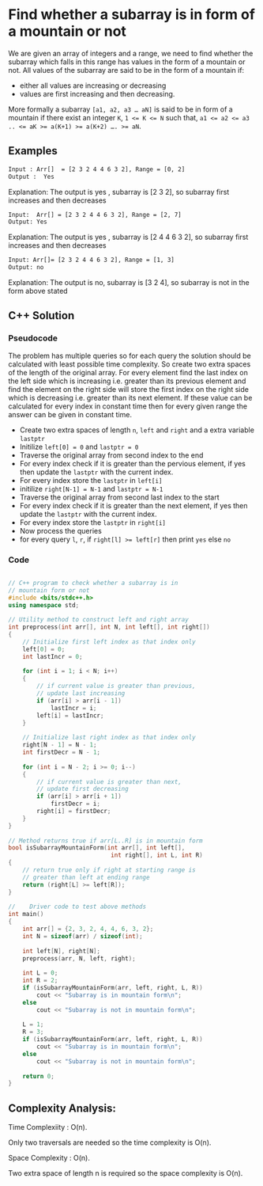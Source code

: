 # Find whether a subarray is in form of a mountain or not

We are given an array of integers and a range, we need to find whether the subarray which falls in this range has values in the form of a mountain or not. All values of the subarray are said to be in the form of a mountain if:

- either all values are increasing or decreasing
- values are first increasing and then decreasing. 

More formally a subarray `[a1, a2, a3 … aN]` is said to be in form of a mountain if there exist an integer `K`, `1 <= K <= N` such that, `a1 <= a2 <= a3 .. <= aK >= a(K+1) >= a(K+2) …. >= aN`.

## Examples

````sh
Input : Arr[]  = [2 3 2 4 4 6 3 2], Range = [0, 2]
Output :  Yes
````

Explanation: The output is yes , subarray is [2 3 2], so subarray first increases and then decreases

````sh
Input:  Arr[] = [2 3 2 4 4 6 3 2], Range = [2, 7]
Output: Yes
````

Explanation: The output is yes , subarray is [2 4 4 6 3 2], so subarray first increases and then decreases

````sh
Input: Arr[]= [2 3 2 4 4 6 3 2], Range = [1, 3]
Output: no
````

Explanation: The output is no, subarray is [3 2 4], so subarray is not in the form above stated

## C++ Solution

### Pseudocode

The problem has multiple queries so for each query the solution should be calculated with least possible time complexity. So create two extra spaces of the length of the original array. For every element find the last index on the left side which is increasing i.e. greater than its previous element and find the element on the right side will store the first index on the right side which is decreasing i.e. greater than its next element. If these value can be calculated for every index in constant time then for every given range the answer can be given in constant time.

- Create two extra spaces of length `n`, `left` and `right` and a extra variable `lastptr`
- Initilize `left[0] = 0` and `lastptr = 0`
- Traverse the original array from second index to the end
- For every index check if it is greater than the pervious element, if yes then update the `lastptr` with the current index.
- For every index store the `lastptr` in `left[i]`
- initilize `right[N-1] = N-1` and `lastptr = N-1`
- Traverse the original array from second last index to the start
- For every index check if it is greater than the next element, if yes then update the `lastptr` with the current index.
- For every index store the `lastptr` in `right[i]`
- Now process the queries
- for every query `l`, `r`, if `right[l] >= left[r]` then print `yes` else `no`

### Code

````cpp

// C++ program to check whether a subarray is in 
// mountain form or not 
#include <bits/stdc++.h> 
using namespace std; 
  
// Utility method to construct left and right array 
int preprocess(int arr[], int N, int left[], int right[]) 
{ 
    // Initialize first left index as that index only 
    left[0] = 0; 
    int lastIncr = 0; 
  
    for (int i = 1; i < N; i++) 
    { 
        // if current value is greater than previous, 
        // update last increasing 
        if (arr[i] > arr[i - 1]) 
            lastIncr = i; 
        left[i] = lastIncr; 
    } 
  
    // Initialize last right index as that index only 
    right[N - 1] = N - 1; 
    int firstDecr = N - 1; 
  
    for (int i = N - 2; i >= 0; i--) 
    { 
        // if current value is greater than next, 
        // update first decreasing 
        if (arr[i] > arr[i + 1]) 
            firstDecr = i; 
        right[i] = firstDecr; 
    } 
} 
  
// Method returns true if arr[L..R] is in mountain form 
bool isSubarrayMountainForm(int arr[], int left[], 
                             int right[], int L, int R) 
{ 
    // return true only if right at starting range is 
    // greater than left at ending range 
    return (right[L] >= left[R]); 
} 
  
//    Driver code to test above methods 
int main() 
{ 
    int arr[] = {2, 3, 2, 4, 4, 6, 3, 2}; 
    int N = sizeof(arr) / sizeof(int); 
  
    int left[N], right[N]; 
    preprocess(arr, N, left, right); 
  
    int L = 0; 
    int R = 2; 
    if (isSubarrayMountainForm(arr, left, right, L, R)) 
        cout << "Subarray is in mountain form\n"; 
    else
        cout << "Subarray is not in mountain form\n"; 
  
    L = 1; 
    R = 3; 
    if (isSubarrayMountainForm(arr, left, right, L, R)) 
        cout << "Subarray is in mountain form\n"; 
    else
        cout << "Subarray is not in mountain form\n"; 
  
    return 0; 
} 

````

## Complexity Analysis:

Time Complexiity : O(n).

Only two traversals are needed so the time complexity is O(n).

Space Complexity : O(n).

Two extra space of length n is required so the space complexity is O(n).


